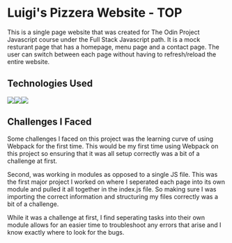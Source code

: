# Luigi's Pizzera Website - TOP

This is a single page website that was created for The Odin Project Javascript course under the Full Stack Javascript path. It is a mock resturant page that has a homepage, menu page and a contact page. The user can switch between each page without having to refresh/reload the entire website. 

## Technologies Used
![](https://img.shields.io/badge/HTML-239120?style=for-the-badge&logo=html5&logoColor=white)![](https://img.shields.io/badge/CSS3-1572B6?style=for-the-badge&logo=css3&logoColor=white)![]( 	https://img.shields.io/badge/JavaScript-F7DF1E?style=for-the-badge&logo=javascript&logoColor=black)

## Challenges I Faced
Some challenges I faced on this project was the learning curve of using Webpack for the first time. This would be my first time using Webpack on this project so ensuring that it was all setup correctly was a bit of a challenge at first. 

Second, was working in modules as opposed to a single JS file. This was the first major project I worked on where I seperated each page into its own module and pulled it all together in the index.js file. So making sure I was importing the correct information and structuring my files correctly was a bit of a challenge.

While it was a challenge at first, I find seperating tasks into their own module allows for an easier time to troubleshoot any errors that arise and I know exactly where to look for the bugs. 
